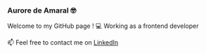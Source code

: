 ### Aurore de Amaral 🤓

Welcome to my GitHub page ! 💻 Working as a frontend developer

📫 Feel free to contact me on [LinkedIn](https://www.linkedin.com/in/aurore-de-amaral/)

<!--
**auroredea/auroredea** is a ✨ _special_ ✨ repository because its `README.md` (this file) appears on your GitHub profile.

Here are some ideas to get you started:

- 🔭 I’m currently working on ...
- 🌱 I’m currently learning ...
- 👯 I’m looking to collaborate on ...
- 🤔 I’m looking for help with ...
- 💬 Ask me about ...
- 📫 How to reach me: ...
- 😄 Pronouns: ...
- ⚡ Fun fact: ...
-->
